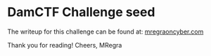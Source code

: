 # DamCTF Challenge seed

The writeup for this challenge can be found at: [mregraoncyber.com](https://mregraoncyber.com)

Thank you for reading!
Cheers,
MRegra
